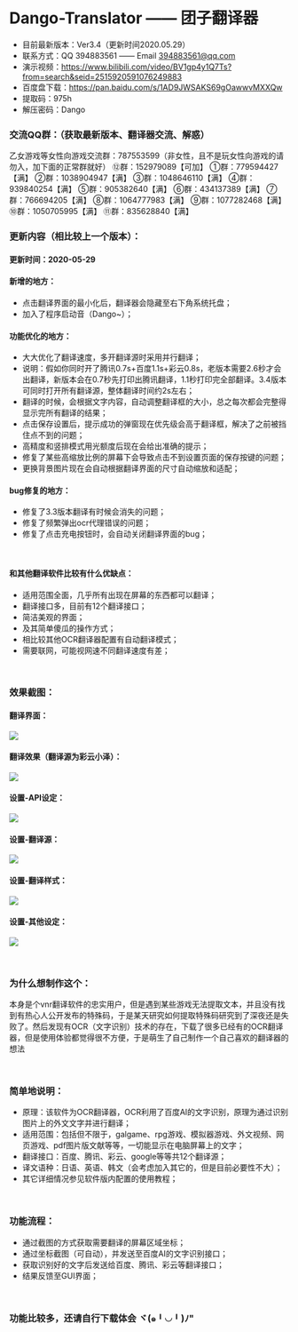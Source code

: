 # Dango-Translator —— 团子翻译器
+ 目前最新版本：Ver3.4（更新时间2020.05.29）
+ 联系方式：QQ 394883561 —— Email 394883561@qq.com
+ 演示视频：https://www.bilibili.com/video/BV1gp4y1Q7Ts?from=search&seid=2515920591076249883
+ 百度盘下载：https://pan.baidu.com/s/1AD9JWSAKS69gOawwvMXXQw
+ 提取码：975h
+ 解压密码：Dango

### 交流QQ群：（获取最新版本、翻译器交流、解惑）  
乙女游戏等女性向游戏交流群：787553599（非女性，且不是玩女性向游戏的请勿入，加下面的正常群就好）
⑫群：152979089【可加】
①群：779594427【满】
②群：1038904947【满】
③群：1048646110【满】
④群：939840254【满】
⑤群：905382640【满】
⑥群：434137389【满】
⑦群：766694205【满】
⑧群：1064777983【满】
⑨群：1077282468【满】
⑩群：1050705995【满】
⑪群：835628840【满】

### 更新内容（相比较上一个版本）：
#### 更新时间：2020-05-29
#### 新增的地方：
+ 点击翻译界面的最小化后，翻译器会隐藏至右下角系统托盘；
+ 加入了程序启动音（Dango~）；

#### 功能优化的地方：
+ 大大优化了翻译速度，多开翻译源时采用并行翻译；
+ 说明：假如你同时开了腾讯0.7s+百度1.1s+彩云0.8s，老版本需要2.6秒才会出翻译，新版本会在0.7秒先打印出腾讯翻译，1.1秒打印完全部翻译。3.4版本可同时打开所有翻译源，整体翻译时间约2s左右；
+ 翻译的时候，会根据文字内容，自动调整翻译框的大小，总之每次都会完整得显示完所有翻译的结果；
+ 点击保存设置后，提示成功的弹窗现在优先级会高于翻译框，解决了之前被挡住点不到的问题；
+ 高精度和竖排模式用光额度后现在会给出准确的提示；
+ 修复了某些高缩放比例的屏幕下会导致点击不到设置页面的保存按键的问题；
+ 更换背景图片现在会自动根据翻译界面的尺寸自动缩放和适配；

#### bug修复的地方：
+ 修复了3.3版本翻译有时候会消失的问题；
+ 修复了频繁弹出ocr代理错误的问题；
+ 修复了点击充电按钮时，会自动关闭翻译界面的bug；
<br/>

#### 和其他翻译软件比较有什么优缺点：
+ 适用范围全面，几乎所有出现在屏幕的东西都可以翻译；
+ 翻译接口多，目前有12个翻译接口；
+ 简洁美观的界面；
+ 及其简单傻瓜的操作方式；
+ 相比较其他OCR翻译器配置有自动翻译模式；
+ 需要联网，可能视网速不同翻译速度有差；

<br/>

### 效果截图：
#### 翻译界面：
![](https://github.com/PantsuDango/Dango-Translator/blob/master/git_image/Ver3.3/1.png)

#### 翻译效果（翻译源为彩云小泽）：
![](https://github.com/PantsuDango/Dango-Translator/blob/master/git_image/Ver3.3/2.png)

#### 设置-API设定：    
![](https://github.com/PantsuDango/Dango-Translator/blob/master/git_image/Ver3.3/3.png)

#### 设置-翻译源：  
![](https://github.com/PantsuDango/Dango-Translator/blob/master/git_image/Ver3.3/4.png)

#### 设置-翻译样式：  
![](https://github.com/PantsuDango/Dango-Translator/blob/master/git_image/Ver3.3/5.png)

#### 设置-其他设定：  
![](https://github.com/PantsuDango/Dango-Translator/blob/master/git_image/Ver3.3/6.png)

<br/>

### 为什么想制作这个：
本身是个vnr翻译软件的忠实用户，但是遇到某些游戏无法提取文本，并且没有找到有热心人公开发布的特殊码，于是某天研究如何提取特殊码研究到了深夜还是失败了。然后发现有OCR（文字识别）技术的存在，下载了很多已经有的OCR翻译器，但是使用体验都觉得很不方便，于是萌生了自己制作一个自己喜欢的翻译器的想法

<br/>

### 简单地说明：
+ 原理：该软件为OCR翻译器，OCR利用了百度AI的文字识别，原理为通过识别图片上的外文文字并进行翻译；
+ 适用范围：包括但不限于，galgame、rpg游戏、模拟器游戏、外文视频、网页游戏、pdf图片版文献等等，一切能显示在电脑屏幕上的文字；
+ 翻译接口：百度、腾讯、彩云、google等等共12个翻译源；
+ 译文语种：日语、英语、韩文（会考虑加入其它的，但是目前必要性不大）；
+ 其它详细情况参见软件版内配置的使用教程；

<br/>

### 功能流程：
+ 通过截图的方式获取需要翻译的屏幕区域坐标；
+ 通过坐标截图（可自动），并发送至百度AI的文字识别接口；
+ 获取识别好的文字后发送给百度、腾讯、彩云等翻译接口；
+ 结果反馈至GUI界面；

<br/>

### 功能比较多，还请自行下载体会 ヾ(๑╹◡╹)ﾉ"

<br/>
